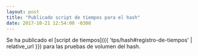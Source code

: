 ```yaml
---
layout: post
title: "Publicado script de tiempos para el hash"
date: 2017-10-21 12:54:00 -0300
---
```


Se ha publicado el [script de tiempos]({{ 'tps/hash#registro-de-tiempos' | relative_url }}) para
las pruebas de volumen del hash.
